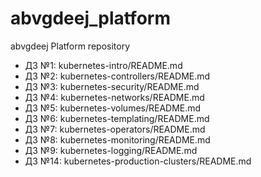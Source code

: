 # abvgdeej_platform
abvgdeej Platform repository

 -  ДЗ №1: kubernetes-intro/README.md
 -  ДЗ №2: kubernetes-controllers/README.md
 -  ДЗ №3: kubernetes-security/README.md
 -  ДЗ №4: kubernetes-networks/README.md
 -  ДЗ №5: kubernetes-volumes/README.md
 -  ДЗ №6: kubernetes-templating/README.md
 -  ДЗ №7: kubernetes-operators/README.md
 -  ДЗ №8: kubernetes-monitoring/README.md
 -  ДЗ №9: kubernetes-logging/README.md
 -  ДЗ №14: kubernetes-production-clusters/README.md